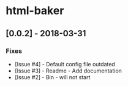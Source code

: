 # html-baker

## [0.0.2] - 2018-03-31

### Fixes

- [Issue #4] - Default config file outdated
- [Issue #3] - Readme - Add documentation
- [Issue #2] - Bin - will not start
